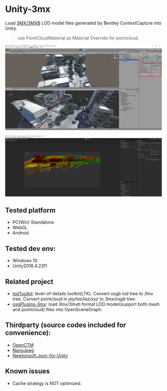 # Unity-3mx

Load [3MX/3MXB](https://docs.bentley.com/LiveContent/web/ContextCapture%20Help-v9/en/GUID-CED0ABE6-2EE3-458D-9810-D87EC3C521BD.html) LOD model files generated by Bentley ContextCapture into Unity.
> use PointCloudMaterial as Material Override for pointcloud.

![example](./Doc/example.png)

![example_pointcloud](./Doc/example_pointcloud.png)

## Tested platform
- PC(Win) Standalone
- WebGL
- Android

## Tested dev env:
- Windows 10
- Unity2018.4.23f1

## Related project
- [lodToolkit](https://github.com/ProjSEED/lodToolkit): level-of-details toolkit(LTK). Convert osgb lod tree to *3mx* tree. Convert pointcloud in *ply/las/laz/xyz* to *3mx/osgb* tree.
- [osgPlugins-3mx](https://github.com/ProjSEED/osgPlugins-3mx): load *3mx/3mxb* format LOD model(support both mesh and pointcloud) files into OpenSceneGraph.

## Thirdparty (source codes included for convenience):
- [OpenCTM](https://github.com/BarryWangYang/OpenCTM-Optimizing-GC-)
- [NanoJpeg](https://github.com/Deathspike/NanoJPEG.NET)
- [Newtonsoft.Json-for-Unity](https://github.com/jilleJr/Newtonsoft.Json-for-Unity)

## Known issues
- Cache strategy is NOT optimized.
